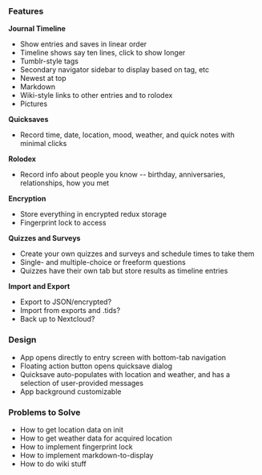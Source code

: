 ### Features

**Journal Timeline**

- Show entries and saves in linear order
- Timeline shows say ten lines, click to show longer
- Tumblr-style tags
- Secondary navigator sidebar to display based on tag, etc
- Newest at top
- Markdown
- Wiki-style links to other entries and to rolodex
- Pictures

**Quicksaves**

- Record time, date, location, mood, weather, and quick notes with minimal clicks

**Rolodex**

- Record info about people you know -- birthday, anniversaries, relationships, how you met

**Encryption**

- Store everything in encrypted redux storage
- Fingerprint lock to access

**Quizzes and Surveys**

- Create your own quizzes and surveys and schedule times to take them
- Single- and multiple-choice or freeform questions
- Quizzes have their own tab but store results as timeline entries

**Import and Export**

- Export to JSON/encrypted?
- Import from exports and .tids?
- Back up to Nextcloud?

### Design

- App opens directly to entry screen with bottom-tab navigation
- Floating action button opens quicksave dialog
- Quicksave auto-populates with location and weather, and has a selection of user-provided messages
- App background customizable

### Problems to Solve

- How to get location data on init
- How to get weather data for acquired location
- How to implement fingerprint lock
- How to implement markdown-to-display
- How to do wiki stuff
